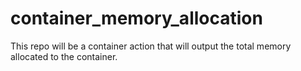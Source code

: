 # container_memory_allocation
This repo will be a container action that will output the total memory allocated to the container.
